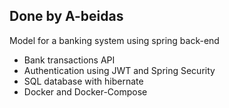 <h2>Done by A-beidas</h2>
Model for a banking system using spring back-end
<ul>
    <li>Bank transactions API</li>
    <li>Authentication using JWT and Spring Security</li>
    <li>SQL database with hibernate</li>
    <li>Docker and Docker-Compose</li>
</ul>
